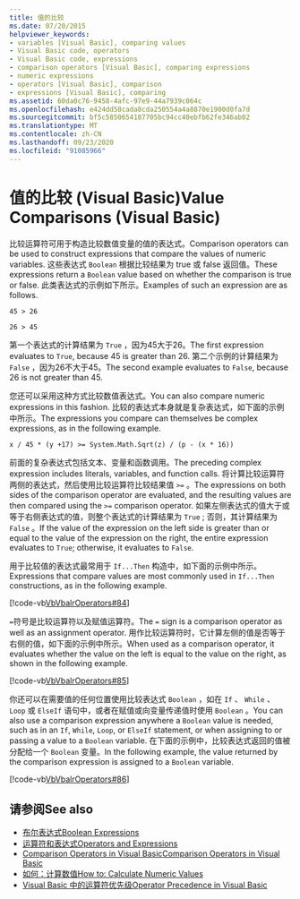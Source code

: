 ```yaml
---
title: 值的比较
ms.date: 07/20/2015
helpviewer_keywords:
- variables [Visual Basic], comparing values
- Visual Basic code, operators
- Visual Basic code, expressions
- comparison operators [Visual Basic], comparing expressions
- numeric expressions
- operators [Visual Basic], comparison
- expressions [Visual Basic], comparing
ms.assetid: 60da0c76-9458-4afc-97e9-44a7939c064c
ms.openlocfilehash: e424dd58cada8cda250554a4a8870e1900d0fa7d
ms.sourcegitcommit: bf5c5850654187705bc94cc40ebfb62fe346ab02
ms.translationtype: MT
ms.contentlocale: zh-CN
ms.lasthandoff: 09/23/2020
ms.locfileid: "91085966"
---
```

# <a name="value-comparisons-visual-basic"></a><span data-ttu-id="4b988-102">值的比较 (Visual Basic)</span><span class="sxs-lookup"><span data-stu-id="4b988-102">Value Comparisons (Visual Basic)</span></span>

<span data-ttu-id="4b988-103">比较运算符可用于构造比较数值变量的值的表达式。</span><span class="sxs-lookup"><span data-stu-id="4b988-103">Comparison operators can be used to construct expressions that compare the values of numeric variables.</span></span> <span data-ttu-id="4b988-104">这些表达式 `Boolean` 根据比较结果为 true 或 false 返回值。</span><span class="sxs-lookup"><span data-stu-id="4b988-104">These expressions return a `Boolean` value based on whether the comparison is true or false.</span></span> <span data-ttu-id="4b988-105">此类表达式的示例如下所示。</span><span class="sxs-lookup"><span data-stu-id="4b988-105">Examples of such an expression are as follows.</span></span>  
  
 `45 > 26`  
  
 `26 > 45`  
  
 <span data-ttu-id="4b988-106">第一个表达式的计算结果为 `True` ，因为45大于26。</span><span class="sxs-lookup"><span data-stu-id="4b988-106">The first expression evaluates to `True`, because 45 is greater than 26.</span></span> <span data-ttu-id="4b988-107">第二个示例的计算结果为 `False` ，因为26不大于45。</span><span class="sxs-lookup"><span data-stu-id="4b988-107">The second example evaluates to `False`, because 26 is not greater than 45.</span></span>  
  
 <span data-ttu-id="4b988-108">您还可以采用这种方式比较数值表达式。</span><span class="sxs-lookup"><span data-stu-id="4b988-108">You can also compare numeric expressions in this fashion.</span></span> <span data-ttu-id="4b988-109">比较的表达式本身就是复杂表达式，如下面的示例中所示。</span><span class="sxs-lookup"><span data-stu-id="4b988-109">The expressions you compare can themselves be complex expressions, as in the following example.</span></span>  
  
 `x / 45 * (y +17) >= System.Math.Sqrt(z) / (p - (x * 16))`  
  
 <span data-ttu-id="4b988-110">前面的复杂表达式包括文本、变量和函数调用。</span><span class="sxs-lookup"><span data-stu-id="4b988-110">The preceding complex expression includes literals, variables, and function calls.</span></span> <span data-ttu-id="4b988-111">将计算比较运算符两侧的表达式，然后使用比较运算符比较结果值 `>=` 。</span><span class="sxs-lookup"><span data-stu-id="4b988-111">The expressions on both sides of the comparison operator are evaluated, and the resulting values are then compared using the `>=` comparison operator.</span></span> <span data-ttu-id="4b988-112">如果左侧表达式的值大于或等于右侧表达式的值，则整个表达式的计算结果为 `True` ; 否则，其计算结果为 `False` 。</span><span class="sxs-lookup"><span data-stu-id="4b988-112">If the value of the expression on the left side is greater than or equal to the value of the expression on the right, the entire expression evaluates to `True`; otherwise, it evaluates to `False`.</span></span>  
  
 <span data-ttu-id="4b988-113">用于比较值的表达式最常用于 `If...Then` 构造中，如下面的示例中所示。</span><span class="sxs-lookup"><span data-stu-id="4b988-113">Expressions that compare values are most commonly used in `If...Then` constructions, as in the following example.</span></span>  
  
 [!code-vb[VbVbalrOperators#84](~/samples/snippets/visualbasic/VS_Snippets_VBCSharp/VbVbalrOperators/VB/Class1.vb#84)]  
  
 <span data-ttu-id="4b988-114">`=`符号是比较运算符以及赋值运算符。</span><span class="sxs-lookup"><span data-stu-id="4b988-114">The `=` sign is a comparison operator as well as an assignment operator.</span></span> <span data-ttu-id="4b988-115">用作比较运算符时，它计算左侧的值是否等于右侧的值，如下面的示例中所示。</span><span class="sxs-lookup"><span data-stu-id="4b988-115">When used as a comparison operator, it evaluates whether the value on the left is equal to the value on the right, as shown in the following example.</span></span>  
  
 [!code-vb[VbVbalrOperators#85](~/samples/snippets/visualbasic/VS_Snippets_VBCSharp/VbVbalrOperators/VB/Class1.vb#85)]  
  
 <span data-ttu-id="4b988-116">你还可以在需要值的任何位置使用比较表达式 `Boolean` ，如在 `If` 、 `While` 、 `Loop` 或 `ElseIf` 语句中，或者在赋值或向变量传递值时使用 `Boolean` 。</span><span class="sxs-lookup"><span data-stu-id="4b988-116">You can also use a comparison expression anywhere a `Boolean` value is needed, such as in an `If`, `While`, `Loop`, or `ElseIf` statement, or when assigning to or passing a value to a `Boolean` variable.</span></span> <span data-ttu-id="4b988-117">在下面的示例中，比较表达式返回的值被分配给一个 `Boolean` 变量。</span><span class="sxs-lookup"><span data-stu-id="4b988-117">In the following example, the value returned by the comparison expression is assigned to a `Boolean` variable.</span></span>  
  
 [!code-vb[VbVbalrOperators#86](~/samples/snippets/visualbasic/VS_Snippets_VBCSharp/VbVbalrOperators/VB/Class1.vb#86)]  
  
## <a name="see-also"></a><span data-ttu-id="4b988-118">请参阅</span><span class="sxs-lookup"><span data-stu-id="4b988-118">See also</span></span>

- [<span data-ttu-id="4b988-119">布尔表达式</span><span class="sxs-lookup"><span data-stu-id="4b988-119">Boolean Expressions</span></span>](boolean-expressions.md)
- [<span data-ttu-id="4b988-120">运算符和表达式</span><span class="sxs-lookup"><span data-stu-id="4b988-120">Operators and Expressions</span></span>](index.md)
- [<span data-ttu-id="4b988-121">Comparison Operators in Visual Basic</span><span class="sxs-lookup"><span data-stu-id="4b988-121">Comparison Operators in Visual Basic</span></span>](comparison-operators.md)
- [<span data-ttu-id="4b988-122">如何：计算数值</span><span class="sxs-lookup"><span data-stu-id="4b988-122">How to: Calculate Numeric Values</span></span>](how-to-calculate-numeric-values.md)
- [<span data-ttu-id="4b988-123">Visual Basic 中的运算符优先级</span><span class="sxs-lookup"><span data-stu-id="4b988-123">Operator Precedence in Visual Basic</span></span>](../../../language-reference/operators/operator-precedence.md)
